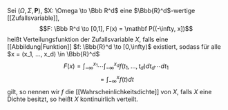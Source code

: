 Sei $(\Omega, \Sigma, \mathbf P)$, $X: \Omega \to \Bbb R^d$ eine $\Bbb{R}^d$-wertige [[Zufallsvariable]], $$F: \Bbb R^d \to [0,1], F(x) = \mathbf P((-\infty, x])$$
heißt Verteilungsfunktion der Zufallsvariable $X$, falls eine [[Abbildung|Funktion]] $f: \Bbb{R}^d \to [0,\infty)$ existiert, sodass für alle $x = (x_1, ..., x_d) \in \Bbb{R}^d$
$$F(x) = \int^{x_1}_{-\infty}\cdots \int^{x_d}_{-\infty}f(t_1, ..., t_d)dt_d\cdots dt_1$$
$$ = \int^{x}_{-\infty}f(t)dt$$
gilt, so nennen wir $f$ die [[Wahrscheinlichkeitsdichte]] von $X$, falls $X$ eine Dichte besitzt, so heißt $X$ kontinuirlich verteilt.